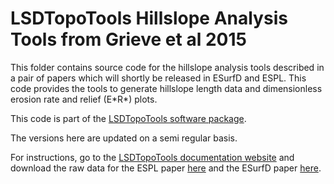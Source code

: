 LSDTopoTools Hillslope Analysis Tools from Grieve et al 2015
================================================

This folder contains source code for the hillslope analysis tools described in a pair of papers which will shortly be released in ESurfD and ESPL. This code provides the tools to generate hillslope length data and dimensionless erosion rate and relief (E\*R\*) plots.

This code is part of the [LSDTopoTools software package](http://lsdtopotools.github.io/).

The versions here are updated on a semi regular basis. 

For instructions, go to the [LSDTopoTools documentation website](http://www.geos.ed.ac.uk/~smudd/LSDTT_book/LSDTT_docs.html) and download the raw data for the ESPL paper [here](http://www.geos.ed.ac.uk/~s0675405/LH_Data/LH_Data.zip) and the ESurfD paper [here](http://www.geos.ed.ac.uk/~s0675405/ER_Data/ER_Data.zip).
